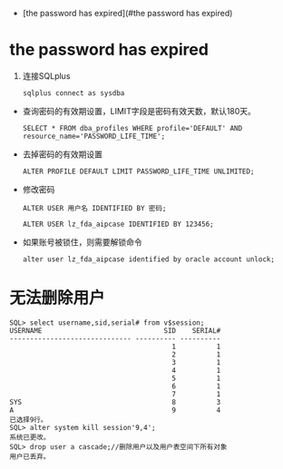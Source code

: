 * [the password has expired](#the password has expired)

# the password has expired

1. 连接SQLplus

    `sqlplus connect as sysdba`

- 查询密码的有效期设置，LIMIT字段是密码有效天数，默认180天。

    `SELECT * FROM dba_profiles WHERE profile='DEFAULT' AND resource_name='PASSWORD_LIFE_TIME';`

- 去掉密码的有效期设置

    `ALTER PROFILE DEFAULT LIMIT PASSWORD_LIFE_TIME UNLIMITED;`

- 修改密码

    `ALTER USER 用户名 IDENTIFIED BY 密码;`

    `ALTER USER lz_fda_aipcase IDENTIFIED BY 123456;`

- 如果账号被锁住，则需要解锁命令

  `alter user lz_fda_aipcase identified by oracle account unlock;`

# 无法删除用户

  ```
  SQL> select username,sid,serial# from v$session;
  USERNAME                              SID    SERIAL#
  ------------------------------ ---------- ----------
                                          1          1
                                          2          1
                                          3          1
                                          4          1
                                          5          1
                                          6          1
                                          7          1
  SYS                                     8          3
  A                                       9          4
  已选择9行。
  SQL> alter system kill session'9,4';
  系统已更改。
  SQL> drop user a cascade;//删除用户以及用户表空间下所有对象
  用户已丢弃。
  ```